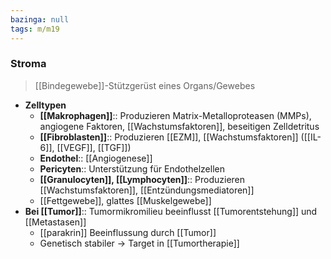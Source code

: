 ```yaml
---
bazinga: null
tags: m/m19
---
```

### Stroma
> [[Bindegewebe]]-Stützgerüst eines Organs/Gewebes
- **Zelltypen**
	- **[[Makrophagen]]**:: Produzieren Matrix-Metalloproteasen (MMPs), angiogene Faktoren, [[Wachstumsfaktoren]], beseitigen Zelldetritus
	- **[[Fibroblasten]]**:: Produzieren [[EZM]], [[Wachstumsfaktoren]] ([[IL-6]], [[VEGF]], [[TGF]])
	- **Endothel**:: [[Angiogenese]]
	- **Pericyten**:: Unterstützung für Endothelzellen
	- **[[Granulocyten]], [[Lymphocyten]]**:: Produzieren [[Wachstumsfaktoren]], [[Entzündungsmediatoren]]
	- [[Fettgewebe]], glattes [[Muskelgewebe]]
- **Bei [[Tumor]]**:: Tumormikromilieu beeinflusst [[Tumorentstehung]] und [[Metastasen]]
	- [[parakrin]] Beeinflussung durch [[Tumor]]
	- Genetisch stabiler → Target in [[Tumortherapie]]